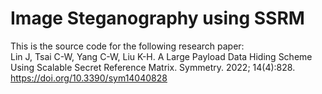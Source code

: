 # Image Steganography using SSRM
This is the source code for the following research paper: \
Lin J, Tsai C-W, Yang C-W, Liu K-H. A Large Payload Data Hiding Scheme Using Scalable Secret Reference Matrix. Symmetry. 2022; 14(4):828. https://doi.org/10.3390/sym14040828
